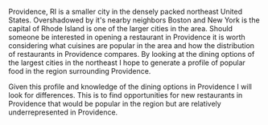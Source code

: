 Providence, RI is a smaller city in the densely packed northeast United States.  Overshadowed by it's nearby neighbors Boston and New York is the capital of Rhode Island is one of the larger cities in the area.  Should someone be interested in opening a restaurant in Providence it is worth considering what cuisines are popular in the area and how the distribution of restaurants in Providence compares.  By looking at the dining options of the largest cities in the northeast I hope to generate a profile of popular food in the region surrounding Providence. 

Given this profile and knowledge of the dining options in Providence I will look for differences.  This is to find opportunities for new restaurants in Providence that would be popular in the region but are relatively underrepresented in Providence.  